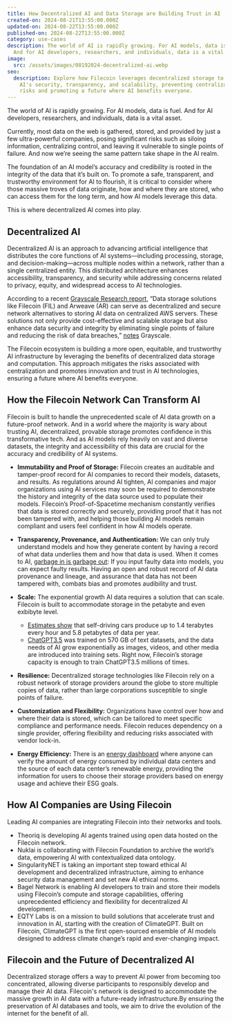 ```yaml
---
title: How Decentralized AI and Data Storage are Building Trust in AI
created-on: 2024-08-21T13:55:00.000Z
updated-on: 2024-08-22T13:55:00.000Z
published-on: 2024-08-22T13:55:00.000Z
category: use-cases
description: The world of AI is rapidly growing. For AI models, data is fuel.
  And for AI developers, researchers, and individuals, data is a vital asset.
image:
  src: /assets/images/08192024-decentralized-ai.webp
seo:
  description: Explore how Filecoin leverages decentralized storage to enhance
    AI's security, transparency, and scalability, preventing centralization
    risks and promoting a future where AI benefits everyone.
---
```


The world of AI is rapidly growing. For AI models, data is fuel. And for AI developers, researchers, and individuals, data is a vital asset.

Currently, most data on the web is gathered, stored, and provided by just a few ultra-powerful companies, posing significant risks such as siloing information, centralizing control, and leaving it vulnerable to single points of failure. And now we’re seeing the same pattern take shape in the AI realm.

The foundation of an AI model’s accuracy and credibility is rooted in the integrity of the data that it’s built on. To promote a safe, transparent, and trustworthy environment for AI to flourish, it is critical to consider where those massive troves of data originate, how and where they are stored, who can access them for the long term, and how AI models leverage this data.

This is where decentralized AI comes into play.

## Decentralized AI

Decentralized AI is an approach to advancing artificial intelligence that distributes the core functions of AI systems—including processing, storage, and decision-making—across multiple nodes within a network, rather than a single centralized entity. This distributed architecture enhances accessibility, transparency, and security while addressing concerns related to privacy, equity, and widespread access to AI technologies.

According to a recent [Grayscale Research report](https://www.grayscale.com/research/reports/ai-is-coming-crypto-can-help-make-it-right), “Data storage solutions like Filecoin (FIL) and Arweave (AR) can serve as decentralized and secure network alternatives to storing AI data on centralized AWS servers. These solutions not only provide cost-effective and scalable storage but also enhance data security and integrity by eliminating single points of failure and reducing the risk of data breaches,” [notes](https://www.grayscale.com/research/reports/ai-is-coming-crypto-can-help-make-it-right) Grayscale.

The Filecoin ecosystem is building a more open, equitable, and trustworthy AI infrastructure by leveraging the benefits of decentralized data storage and computation. This approach mitigates the risks associated with centralization and promotes innovation and trust in AI technologies, ensuring a future where AI benefits everyone.

## How the Filecoin Network Can Transform AI

Filecoin is built to handle the unprecedented scale of AI data growth on a future-proof network. And in a world where the majority is wary about trusting AI, decentralized, provable storage promotes confidence in this transformative tech. And as AI models rely heavily on vast and diverse datasets, the integrity and accessibility of this data are crucial for the accuracy and credibility of AI systems.

- **Immutability and Proof of Storage:** Filecoin creates an auditable and tamper-proof record for AI companies to record their models, datasets, and results. As regulations around AI tighten, AI companies and major organizations using AI services may soon be required to demonstrate the history and integrity of the data source used to populate their models. Filecoin’s Proof-of-Spacetime mechanism constantly verifies that data is stored correctly and securely, providing proof that it has not been tampered with, and helping those building AI models remain compliant and users feel confident in how AI models operate.
- **Transparency, Provenance, and Authentication:** We can only truly understand models and how they generate content by having a record of what data underlies them and how that data is used. When it comes to AI, [garbage in is garbage out](https://developers.google.com/machine-learning/data-prep/construct/collect/data-size-quality): If you input faulty data into models, you can expect faulty results. Having an open and robust record of AI data provenance and lineage, and assurance that data has not been tampered with, combats bias and promotes audibility and trust.
- **Scale:** The exponential growth AI data requires a solution that can scale. Filecoin is built to accommodate storage in the petabyte and even exbibyte level.

  - [Estimates show](https://blogs.sw.siemens.com/polarion/the-data-deluge-what-do-we-do-with-the-data-generated-by-avs/) that self-driving cars produce up to 1.4 terabytes every hour and 5.8 petabytes of data per year.
  - [ChatGPT3.5](https://www.sciencefocus.com/future-technology/gpt-3) was trained on 570 GB of text datasets, and the data needs of AI grow exponentially as images, videos, and other media are introduced into training sets. Right now, Filecoin’s storage capacity is enough to train ChatGPT3.5 millions of times.

- **Resilience:** Decentralized storage technologies like Filecoin rely on a robust network of storage providers around the globe to store multiple copies of data, rather than large corporations susceptible to single points of failure.
- **Customization and Flexibility:** Organizations have control over how and where their data is stored, which can be tailored to meet specific compliance and performance needs. Filecoin reduces dependency on a single provider, offering flexibility and reducing risks associated with vendor lock-in.
- **Energy Efficiency:** There is an [energy dashboard](https://filecoin.energy/) where anyone can verify the amount of energy consumed by individual data centers and the source of each data center’s renewable energy, providing the information for users to choose their storage providers based on energy usage and achieve their ESG goals.

## How AI Companies are Using Filecoin

Leading AI companies are integrating Filecoin into their networks and tools.

- Theoriq is developing AI agents trained using open data hosted on the Filecoin network.
- Nuklai is collaborating with Filecoin Foundation to archive the world’s data, empowering AI with contextualized data ontology.
- SingularityNET is taking an important step toward ethical AI development and decentralized infrastructure, aiming to enhance security data management and set new AI ethical norms.
- Bagel Network is enabling AI developers to train and store their models using Filecoin’s compute and storage capabilities, offering unprecedented efficiency and flexibility for decentralized AI development.
- EQTY Labs is on a mission to build solutions that accelerate trust and innovation in AI, starting with the creation of ClimateGPT. Built on Filecoin, ClimateGPT is the first open-sourced ensemble of AI models designed to address climate change’s rapid and ever-changing impact.

## Filecoin and the Future of Decentralized AI

Decentralized storage offers a way to prevent AI power from becoming too concentrated, allowing diverse participants to responsibly develop and manage their AI data. Filecoin's network is designed to accommodate the massive growth in AI data with a future-ready infrastructure.By ensuring the preservation of AI databases and tools, we aim to drive the evolution of the internet for the benefit of all.
